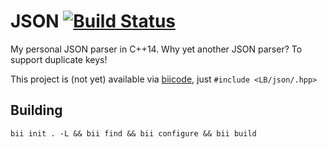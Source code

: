JSON [![Build Status](https://travis-ci.org/LB--/json.png?branch=C++14)](https://travis-ci.org/LB--/json)
====

My personal JSON parser in C++14. Why yet another JSON parser? To support duplicate keys!

This project is (not yet) available via [biicode](http://www.biicode.com/), just `#include <LB/json/.hpp>`

## Building

`bii init . -L && bii find && bii configure && bii build`
